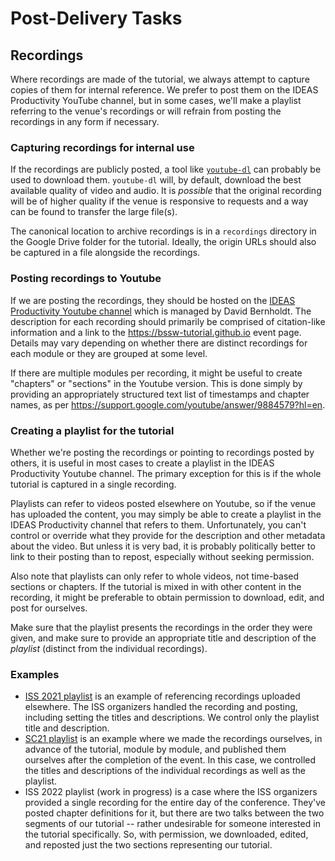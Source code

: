 # Post-Delivery Tasks

## Recordings

Where recordings are made of the tutorial, we always attempt to capture copies of them for internal reference.  We prefer to post them on the IDEAS Productivity YouTube channel, but in some cases, we'll make a playlist referring to the venue's recordings or will refrain from posting the recordings in any form if necessary.

### Capturing recordings for internal use

If the recordings are publicly posted, a tool like [`youtube-dl`](https://youtube-dl.org/) can probably be used to download them.  `youtube-dl` will, by default, download the best available quality of video and audio.  It is *possible* that the original recording will be of higher quality if the venue is responsive to requests and a way can be found to transfer the large file(s).

The canonical location to archive recordings is in a `recordings` directory in the Google Drive folder for the tutorial.  Ideally, the origin URLs should also be captured in a file alongside the recordings.

### Posting recordings to Youtube

If we are posting the recordings, they should be hosted on the [IDEAS Productivity Youtube channel](https://www.youtube.com/ideas-productivity) which is managed by David Bernholdt.  The description for each recording should primarily be comprised of citation-like information and a link to the <https://bssw-tutorial.github.io> event page.  Details may vary depending on whether there are distinct recordings for each module or they are grouped at some level.

If there are multiple modules per recording, it might be useful to create "chapters" or "sections" in the Youtube version.  This is done simply by providing an appropriately structured text list of timestamps and chapter names, as per <https://support.google.com/youtube/answer/9884579?hl=en>.

### Creating a playlist for the tutorial

Whether we're posting the recordings or pointing to recordings posted by others, it is useful in most cases to create a playlist in the IDEAS Productivity Youtube channel.  The primary exception for this is if the whole tutorial is captured in a single recording.

Playlists can refer to videos posted elsewhere on Youtube, so if the venue has uploaded the content, you may simply be able to create a playlist in the IDEAS Productivity channel that refers to them.  Unfortunately, you can't control or override what they provide for the description and other metadata about the video.  But unless it is very bad, it is probably politically better to link to their posting than to repost, especially without seeking permission.

Also note that playlists can only refer to whole videos, not time-based sections or chapters.  If the tutorial is mixed in with other content in the recording, it might be preferable to obtain permission to download, edit, and post for ourselves.

Make sure that the playlist presents the recordings in the order they were given, and make sure to provide an appropriate title and description of the *playlist* (distinct from the individual recordings).

### Examples

* [ISS 2021 playlist](https://www.youtube.com/playlist?list=PLuWzStas9iWF-IFRk4pSCsdqvrzsmgb9G) is an example of referencing recordings uploaded elsewhere.  The ISS organizers handled the recording and posting, including setting the titles and descriptions.  We control only the playlist title and description.
* [SC21 playlist](https://www.youtube.com/playlist?list=PLuWzStas9iWF7QJ2K6XycBGjn7vCeacWO) is an example where we made the recordings ourselves, in advance of the tutorial, module by module, and published them ourselves after the completion of the event.  In this case, we controlled the titles and descriptions of the individual recordings as well as the playlist.
* ISS 2022 playlist (work in progress) is a case where the ISS organizers provided a single recording for the entire day of the conference.  They've posted chapter definitions for it, but there are two talks between the two segments of our tutorial -- rather undesirable for someone interested in the tutorial specifically.  So, with permission, we downloaded, edited, and reposted just the two sections representing our tutorial.